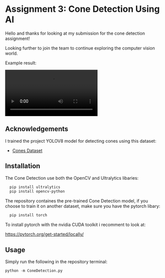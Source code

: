 
# Assignment 3: Cone Detection Using AI

Hello and thanks for looking at my submission for the cone detection assignment!

Looking further to join the team to continue exploring the computer vision world.

Example result:

![Alt Text](https://i.imgur.com/ps7w7bK.mp4)

## Acknowledgements

I trained the project YOLOV8 model for detecting cones using this dataset:

 - [Cones Dataset](https://universe.roboflow.com/yuval-k/cones-detection-k0i6h/dataset/2)


## Installation

The Cone Detection use both the OpenCV and Ultralytics libaries: 
```bash
  pip install ultralytics 
  pip install opencv-python
```
The repository containes the pre-trained Cone Detection model,
if you choose to train it on another dataset, make sure you have the pytorch libary:

```bash
  pip install torch
```

To install pytorch with the nvidia CUDA toolkit i recomment to look at:

https://pytorch.org/get-started/locally/
    
## Usage

Simply run the following in the repository terminal: 

```python
python -m ConeDetection.py
```

